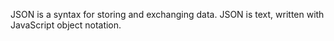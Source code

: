 JSON is a syntax for storing and exchanging data.
JSON is text, written with JavaScript object notation.

